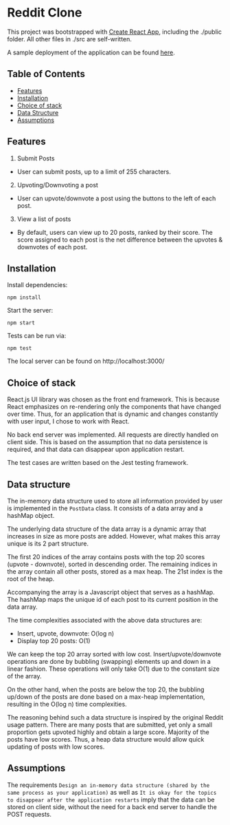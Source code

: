# Reddit Clone

This project was bootstrapped with [Create React App](https://github.com/facebookincubator/create-react-app), including the ./public folder. All other files in ./src are self-written.

A sample deployment of the application can be found [here](https://reddit-clone-ongks.herokuapp.com/).

## Table of Contents
- [Features](#features)
- [Installation](#installation)
- [Choice of stack](#choice-of-stack)
- [Data Structure](#data-structure)
- [Assumptions](#assumptions)

## Features
1. Submit Posts
* User can submit posts, up to a limit of 255 characters.

2. Upvoting/Downvoting a post
* User can upvote/downvote a post using the buttons to the left of each post.

3. View a list of posts
* By default, users can view up to 20 posts, ranked by their score. The score assigned to each post is the net difference between the upvotes & downvotes of each post.

## Installation

Install dependencies:
```
npm install
```

Start the server:
```
npm start
```

Tests can be run via:
```
npm test
```

The local server can be found on http://localhost:3000/

## Choice of stack
React.js UI library was chosen as the front end framework. This is because React emphasizes on re-rendering only the components that have changed over time. Thus, for an application that is dynamic and changes constantly with user input, I chose to work with React.

No back end server was implemented. All requests are directly handled on client side. This is based on the assumption that no data persistence is required, and that data can disappear upon application restart.

The test cases are written based on the Jest testing framework.

## Data structure

The in-memory data structure used to store all information provided by user is implemented in the `PostData` class. It consists of a data array and a hashMap object.

The underlying data structure of the data array is a dynamic array that increases in size as more posts are added. However, what makes this array unique is its 2 part structure.

The first 20 indices of the array contains posts with the top 20 scores (upvote - downvote), sorted in descending order. The remaining indices in the array contain all other posts, stored as a max heap. The 21st index is the root of the heap.

Accompanying the array is a Javascript object that serves as a hashMap. The hashMap maps the unique id of each post to its current position in the data array.

The time complexities associated with the above data structures are:
 - Insert, upvote, downvote: O(log n)
 - Display top 20 posts: O(1)

We can keep the top 20 array sorted with low cost. Insert/upvote/downvote operations are done by bubbling (swapping) elements up and down in a linear fashion. These operations will only take O(1) due to the constant size of the array.

On the other hand, when the posts are below the top 20, the bubbling up/down of the posts are done based on a max-heap implementation, resulting in the O(log n) time complexities.

The reasoning behind such a data structure is inspired by the original Reddit usage pattern. There are many posts that are submitted, yet only a small proportion gets upvoted highly and obtain a large score. Majority of the posts have low scores. Thus, a heap data structure would allow quick updating of posts with low scores.

## Assumptions
The requirements `Design an in-memory data structure (shared by the same process as your application)` as well as `It is okay for the topics to disappear after the application restarts` imply that the data can be stored on client side, without the need for a back end server to handle the POST requests.